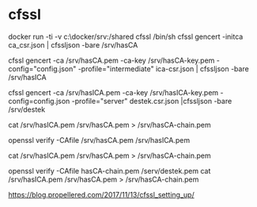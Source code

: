 ﻿# cfssl

docker run -ti -v c:\docker/srv:/shared cfssl /bin/sh
cfssl gencert -initca ca_csr.json  | cfssljson -bare /srv/hasCA

cfssl gencert -ca /srv/hasCA.pem -ca-key /srv/hasCA-key.pem -config="config.json" -profile="intermediate" ica-csr.json | cfssljson -bare /srv/hasICA

cfssl gencert -ca /srv/hasICA.pem -ca-key /srv/hasICA-key.pem -config=config.json -profile="server" destek.csr.json |cfssljson -bare /srv/destek

cat /srv/hasICA.pem /srv/hasCA.pem > /srv/hasCA-chain.pem



openssl verify -CAfile /srv/hasCA.pem /srv/hasICA.pem

cat /srv/hasICA.pem /srv/hasCA.pem > /srv/hasCA-chain.pem

openssl verify -CAfile hasCA-chain.pem /serv/destek.pem
cat /srv/hasICA.pem /srv/hasCA.pem > /srv/hasCA-chain.pem

https://blog.propellered.com/2017/11/13/cfssl_setting_up/
